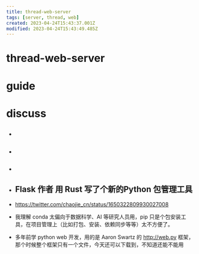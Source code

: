 ```yaml
---
title: thread-web-server
tags: [server, thread, web]
created: 2023-04-24T15:43:37.001Z
modified: 2023-04-24T15:43:49.485Z
---
```


# thread-web-server

# guide

# discuss
- ## 

- ## 

- ## 

- ## Flask 作者 用 Rust 写了个新的Python 包管理工具 
- https://twitter.com/chaojie_cn/status/1650322809930027008
- 我理解 conda 太偏向于数据科学、AI 等研究人员用，pip 只是个包安装工具，在项目管理上（比如打包、安装、依赖同步等等）太不方便了。
- 多年前学 python web 开发，用的是 Aaron Swartz 的 http://web.py 框架，那个时候整个框架只有一个文件，今天还可以下载到，不知道还能不能用
